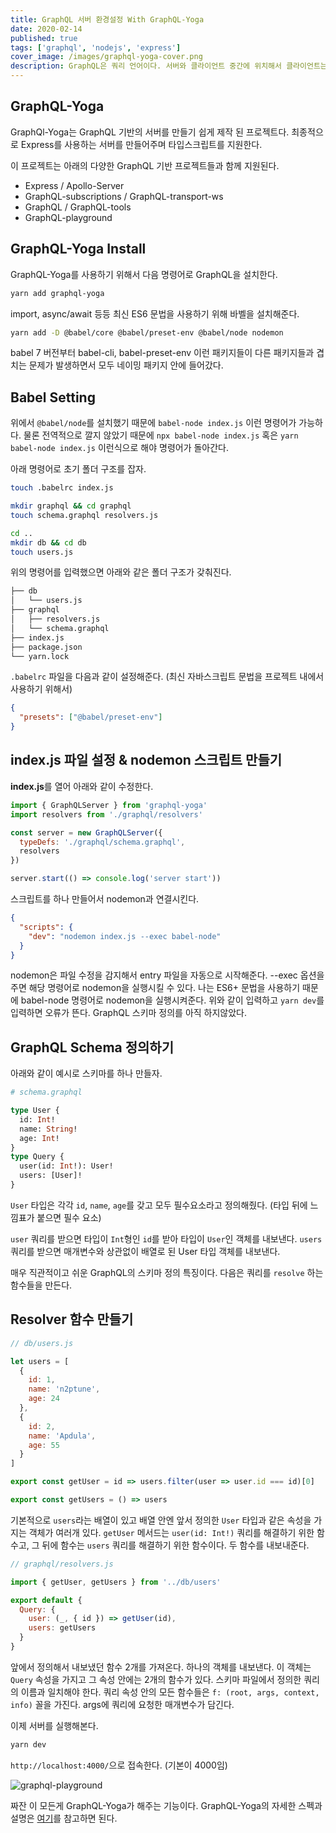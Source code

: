 ```yaml
---
title: GraphQL 서버 환경설정 With GraphQL-Yoga
date: 2020-02-14
published: true
tags: ['graphql', 'nodejs', 'express']
cover_image: /images/graphql-yoga-cover.png
description: GraphQL은 쿼리 언어이다. 서버와 클라이언트 중간에 위치해서 클라이언트는 서버로부터 정말 필요한 데이터만 받을 수 있게 하고, 서버는 클라이언트가 필요로 하는 데이터만 내보낸다. (Over-Fetching 극복) 또한 기존의 REST로 구성 된 서버에서 여러 개의 데이터를 내보낼 때에는 클라이언트에서 서버로 여러번 요청하여 데이터를 받아낼 수 있겠지만은 GraphQL은 한 개의 쿼리로 여러 개의 데이터를 내가 갖고 싶은 데이터만을 서버에 요청할 수 있다.
---
```


## GraphQL-Yoga

GraphQl-Yoga는 GraphQL 기반의 서버를 만들기 쉽게 제작 된 프로젝트다. 최종적으로 Express를 사용하는 서버를 만들어주며 타입스크립트를 지원한다.

이 프로젝트는 아래의 다양한 GraphQL 기반 프로젝트들과 함께 지원된다.

- Express / Apollo-Server
- GraphQL-subscriptions / GraphQL-transport-ws
- GraphQL / GraphQL-tools
- GraphQL-playground

## GraphQL-Yoga Install

GraphQL-Yoga를 사용하기 위해서 다음 명령어로 GraphQL을 설치한다.

```sh
yarn add graphql-yoga
```

import, async/await 등등 최신 ES6 문법을 사용하기 위해 바벨을 설치해준다.

```sh
yarn add -D @babel/core @babel/preset-env @babel/node nodemon
```

babel 7 버전부터 babel-cli, babel-preset-env 이런 패키지들이 다른 패키지들과 겹치는 문제가 발생하면서 모두 네이밍 패키지 안에 들어갔다.

## Babel Setting

위에서 `@babel/node`를 설치했기 때문에 `babel-node index.js` 이런 명령어가 가능하다. 물론 전역적으로 깔지 않았기 때문에 `npx babel-node index.js` 혹은 `yarn babel-node index.js` 이런식으로 해야 명령어가 돌아간다.

아래 명령어로 초기 폴더 구조를 잡자.

```sh
touch .babelrc index.js

mkdir graphql && cd graphql
touch schema.graphql resolvers.js

cd ..
mkdir db && cd db
touch users.js
```

위의 명령어를 입력했으면 아래와 같은 폴더 구조가 갖춰진다.

```sh
├── db
│   └── users.js
├── graphql
│   ├── resolvers.js
│   └── schema.graphql
├── index.js
├── package.json
└── yarn.lock
```

`.babelrc` 파일을 다음과 같이 설정해준다. (최신 자바스크립트 문법을 프로젝트 내에서 사용하기 위해서)

```json
{
  "presets": ["@babel/preset-env"]
}
```

## index.js 파일 설정 & nodemon 스크립트 만들기

**index.js**를 열어 아래와 같이 수정한다.

```javascript
import { GraphQLServer } from 'graphql-yoga'
import resolvers from './graphql/resolvers'

const server = new GraphQLServer({
  typeDefs: './graphql/schema.graphql',
  resolvers
})

server.start(() => console.log('server start'))
```

스크립트를 하나 만들어서 nodemon과 연결시킨다.

```json
{
  "scripts": {
    "dev": "nodemon index.js --exec babel-node"
  }
}
```

nodemon은 파일 수정을 감지해서 entry 파일을 자동으로 시작해준다. --exec 옵션을 주면 해당 명령어로 nodemon을 실행시킬 수 있다. 나는 ES6+ 문법을 사용하기 때문에 babel-node 명령어로 nodemon을 실행시켜준다. 위와 같이 입력하고 `yarn dev`를 입력하면 오류가 뜬다. GraphQL 스키마 정의를 아직 하지않았다.

## GraphQL Schema 정의하기

아래와 같이 예시로 스키마를 하나 만들자.

```graphql
# schema.graphql

type User {
  id: Int!
  name: String!
  age: Int!
}
type Query {
  user(id: Int!): User!
  users: [User]!
}
```

`User` 타입은 각각 `id`, `name`, `age`를 갖고 모두 필수요소라고 정의해줬다. (타입 뒤에 느낌표가 붙으면 필수 요소)

`user` 쿼리를 받으면 타입이 `Int`형인 `id`를 받아 타입이 `User`인 객체를 내보낸다. `users` 쿼리를 받으면 매개변수와 상관없이 배열로 된 User 타입 객체를 내보낸다.

매우 직관적이고 쉬운 GraphQL의 스키마 정의 특징이다. 다음은 쿼리를 `resolve` 하는 함수들을 만든다.

## Resolver 함수 만들기

```javascript
// db/users.js

let users = [
  {
    id: 1,
    name: 'n2ptune',
    age: 24
  },
  {
    id: 2,
    name: 'Apdula',
    age: 55
  }
]

export const getUser = id => users.filter(user => user.id === id)[0]

export const getUsers = () => users
```

기본적으로 `users`라는 배열이 있고 배열 안엔 앞서 정의한 `User` 타입과 같은 속성을 가지는 객체가 여러개 있다. `getUser` 메서드는 `user(id: Int!)` 쿼리를 해결하기 위한 함수고, 그 뒤에 함수는 `users` 쿼리를 해결하기 위한 함수이다. 두 함수를 내보내준다.

```javascript
// graphql/resolvers.js

import { getUser, getUsers } from '../db/users'

export default {
  Query: {
    user: (_, { id }) => getUser(id),
    users: getUsers
  }
}
```

앞에서 정의해서 내보냈던 함수 2개를 가져온다. 하나의 객체를 내보낸다. 이 객체는 `Query` 속성을 가지고 그 속성 안에는 2개의 함수가 있다. 스키마 파일에서 정의한 쿼리의 이름과 일치해야 한다. 쿼리 속성 안의 모든 함수들은 `f: (root, args, context, info)` 꼴을 가진다. args에 쿼리에 요청한 매개변수가 담긴다.

이제 서버를 실행해본다.

```sh
yarn dev
```

`http://localhost:4000/`으로 접속한다. (기본이 4000임)

![graphql-playground](/images/graphql-playground.png)

짜잔 이 모든게 GraphQL-Yoga가 해주는 기능이다. GraphQL-Yoga의 자세한 스펙과 설명은 [여기](https://github.com/prisma-labs/graphql-yoga)를 참고하면 된다.
